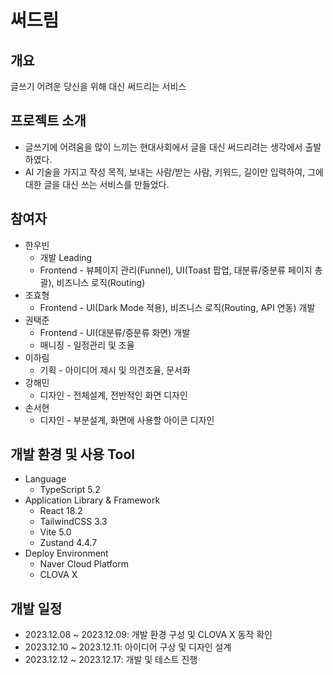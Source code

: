 # 써드림

## 개요
글쓰기 어려운 당신을 위해 대신 써드리는 서비스

## 프로젝트 소개
* 글쓰기에 어려움을 많이 느끼는 현대사회에서 글을 대신 써드리려는 생각에서 출발하였다.
* AI 기술을 가지고 작성 목적, 보내는 사람/받는 사람, 키워드, 길이만 입력하여, 그에 대한 글을 대신 쓰는 서비스를 만들었다.

## 참여자
* 한우빈
    * 개발 Leading
    * Frontend - 뷰페이지 관리(Funnel), UI(Toast 팝업, 대분류/중분류 페이지 총괄), 비즈니스 로직(Routing)
* 조효형
    * Frontend - UI(Dark Mode 적용), 비즈니스 로직(Routing, API 연동) 개발
* 권택준
    * Frontend - UI(대분류/중분류 화면) 개발
    * 매니징 - 일정관리 및 조율
* 이하림
    * 기획 - 아이디어 제시 및 의견조율, 문서화
* 강해민
    * 디자인 - 전체설계, 전반적인 화면 디자인
* 손서현
    * 디자인 - 부분설계, 화면에 사용할 아이콘 디자인

## 개발 환경 및 사용 Tool
* Language
    * TypeScript 5.2
* Application Library & Framework
    * React 18.2
    * TailwindCSS 3.3
    * Vite 5.0
    * Zustand 4.4.7
* Deploy Environment
    * Naver Cloud Platform
    * CLOVA X

## 개발 일정
- 2023.12.08 ~ 2023.12.09: 개발 환경 구성 및 CLOVA X 동작 확인
- 2023.12.10 ~ 2023.12.11: 아이디어 구상 및 디자인 설계
- 2023.12.12 ~ 2023.12.17: 개발 및 테스트 진행
